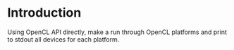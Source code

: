 Introduction
============
Using OpenCL API directly, make a run through OpenCL platforms
and print to stdout all devices for each platform.
